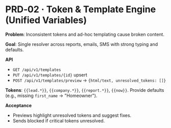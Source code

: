 # PRD‑02 · Token & Template Engine (Unified Variables)

**Problem**: Inconsistent tokens and ad-hoc templating cause broken content.

**Goal**: Single resolver across reports, emails, SMS with strong typing and defaults.

**API**
- `GET /api/v1/templates`
- `PUT /api/v1/templates/{id}` upsert
- `POST /api/v1/templates/preview` → `{html/text, unresolved_tokens: []}`

**Tokens**: `{{lead.*}}`, `{{company.*}}`, `{{report.*}}`, `{{now}}`. Provide defaults (e.g., missing `first_name` → "Homeowner").

**Acceptance**
- Previews highlight unresolved tokens and suggest fixes.
- Sends blocked if critical tokens unresolved.
